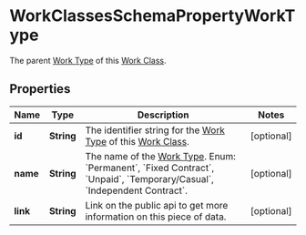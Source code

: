 

# WorkClassesSchemaPropertyWorkType

The parent [Work Type](https://developers.intellihr.io/docs/v1/) of this [Work Class](https://developers.intellihr.io/docs/v1/).

## Properties

| Name | Type | Description | Notes |
|------------ | ------------- | ------------- | -------------|
|**id** | **String** | The identifier string for the [Work Type](https://developers.intellihr.io/docs/v1/) of this [Work Class](https://developers.intellihr.io/docs/v1/). |  [optional] |
|**name** | **String** | The name of the [Work Type](https://developers.intellihr.io/docs/v1/). Enum: &#x60;Permanent&#x60;, &#x60;Fixed Contract&#x60;, &#x60;Unpaid&#x60;, &#x60;Temporary/Casual&#x60;, &#x60;Independent Contract&#x60;. |  [optional] |
|**link** | **String** | Link on the public api to get more information on this piece of data. |  [optional] |




